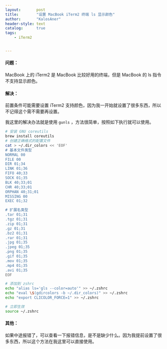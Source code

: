 ```yaml
---
layout:       post
title:        "设置 MacBook iTerm2 终端 ls 显示颜色"
author:       "KalosAner"
header-style: text
catalog:      true
tags:
    - iTerm2


---
```


#### 问题：

MacBook 上的 iTerm2 是 MacBook 比较好用的终端，但是 MacBook 的 ls 指令不支持显示颜色。

#### 解决：

前置条件可能需要设置 iTerm2 支持颜色，因为我一开始就设置了很多东西，所以不记得这个需不需要再设置。

我这里的解决办法就是使用 `gunls` ，方法很简单，按照如下执行就可以使用。

```sh
# 安装 GNU coreutils
brew install coreutils
# 创建正确格式的配置文件
cat > ~/.dir_colors << 'EOF'
# 基本文件类型
NORMAL 00
FILE 00
DIR 01;34
LINK 01;36
FIFO 40;33
SOCK 01;35
BLK 40;33;01
CHR 40;33;01
ORPHAN 40;31;01
MISSING 00
EXEC 01;32

# 扩展名类型
.tar 01;31
.tgz 01;31
.zip 01;31
.gz 01;31
.bz2 01;31
.rar 01;31
.jpg 01;35
.jpeg 01;35
.png 01;35
.gif 01;35
.mov 01;35
.mp4 01;35
.avi 01;35
EOF

# 添加到 zshrc
echo "alias ls='gls --color=auto'" >> ~/.zshrc
echo "eval \$(gdircolors -b ~/.dir_colors)" >> ~/.zshrc
echo "export CLICOLOR_FORCE=1" >> ~/.zshrc

# 立即生效
source ~/.zshrc
```



#### 其他：

如果中途报错了，可以查看一下报错信息，是不是缺少什么。因为我提前设置了很多东西，所以这个方法在我这里可以直接使用。
